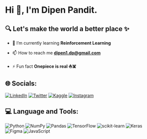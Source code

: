 # Hi 👋, I'm Dipen Pandit.
## 🔍 Let's make the world a better place ✨

- 🌱 I’m currently learning **Reinforcement Learning**

- 📫 How to reach me **dipen1.dp@gmail.com**

- ⚡ Fun fact **Onepiece is real ⛵️☠️**


## 🌐 Socials:
[![LinkedIn](https://img.shields.io/badge/LinkedIn-%230077B5.svg?logo=linkedin&logoColor=white)](https://linkedin.com/in/dipenpandit) [![Twitter](https://img.shields.io/badge/Twitter-%231DA1F2.svg?logo=Twitter&logoColor=white)](https://twitter.com/pandit_ze) 
[![Kaggle](https://img.shields.io/badge/Kaggle-%231DA1F2.svg?logo=Kaggle&logoColor=white)](https://kaggle.com/dipenpandit)
[![Instagram](https://img.shields.io/badge/Instagram-%23E4405F.svg?logo=Instagram&logoColor=white)](https://instagram.com/dipen_pandit_) 

## 💻 Language and Tools:
![Python](https://img.shields.io/badge/python-3670A0?style=flat&logo=python&logoColor=ffdd54) ![NumPy](https://img.shields.io/badge/numpy-%23013243.svg?style=flat&logo=numpy&logoColor=white) ![Pandas](https://img.shields.io/badge/pandas-%23150458.svg?style=flat&logo=pandas&logoColor=white) ![TensorFlow](https://img.shields.io/badge/TensorFlow-%23FF6F00.svg?style=flat&logo=TensorFlow&logoColor=white) ![scikit-learn](https://img.shields.io/badge/scikit--learn-%23F7931E.svg?style=flat&logo=scikit-learn&logoColor=white) ![Keras](https://img.shields.io/badge/Keras-%23D00000.svg?style=flat&logo=Keras&logoColor=white) 	![Figma](https://img.shields.io/badge/figma-%23F24E1E.svg?style=flat&logo=figma&logoColor=white) ![JavaScript](https://img.shields.io/badge/javascript-%23323330.svg?style=flat&logo=javascript&logoColor=%23F7DF1E)
